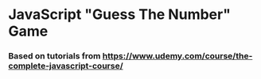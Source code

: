 # JavaScript "Guess The Number" Game

### Based on tutorials from https://www.udemy.com/course/the-complete-javascript-course/